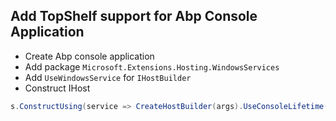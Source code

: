 ## Add TopShelf support for Abp Console Application
- Create Abp console application
- Add package `Microsoft.Extensions.Hosting.WindowsServices`
- Add `UseWindowsService` for `IHostBuilder`
- Construct IHost
```cs
s.ConstructUsing(service => CreateHostBuilder(args).UseConsoleLifetime().Build());
```
